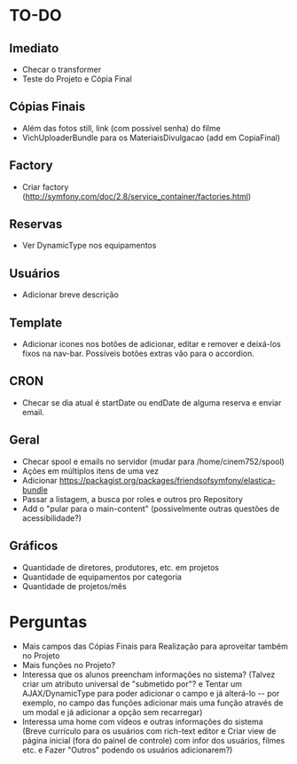 # TO-DO

## Imediato
- Checar o transformer
- Teste do Projeto e Cópia Final

## Cópias Finais
- Além das fotos still, link (com possível senha) do filme
- VichUploaderBundle para os MateriaisDivulgacao (add em CopiaFinal)

## Factory
- Criar factory (http://symfony.com/doc/2.8/service_container/factories.html)

## Reservas
- Ver DynamicType nos equipamentos

## Usuários
- Adicionar breve descrição

## Template
- Adicionar ícones nos botões de adicionar, editar e remover e deixá-los fixos na nav-bar. Possíveis botões extras vão para o accordion.

## CRON
- Checar se dia atual é startDate ou endDate de alguma reserva e enviar email.

## Geral
- Checar spool e emails no servidor (mudar para /home/cinem752/spool)
- Ações em múltiplos itens de uma vez
- Adicionar https://packagist.org/packages/friendsofsymfony/elastica-bundle
- Passar a listagem, a busca por roles e outros pro Repository
- Add o "pular para o main-content" (possivelmente outras questões de acessibilidade?)

## Gráficos
- Quantidade de diretores, produtores, etc. em projetos
- Quantidade de equipamentos por categoria
- Quantidade de projetos/mês

# Perguntas
- Mais campos das Cópias Finais para Realização para aproveitar também no Projeto
- Mais funções no Projeto?
- Interessa que os alunos preencham informações no sistema? (Talvez criar um atributo universal de "submetido por"? e Tentar um AJAX/DynamicType para poder adicionar o campo e já alterá-lo -- por exemplo, no campo das funções adicionar mais uma função através de um modal e já adicionar a opção sem recarregar)
- Interessa uma home com vídeos e outras informações do sistema (Breve currículo para os usuários com rich-text editor e Criar view de página inicial (fora do painel de controle) com infor dos usuários, filmes etc. e Fazer "Outros" podendo os usuários adicionarem?)
